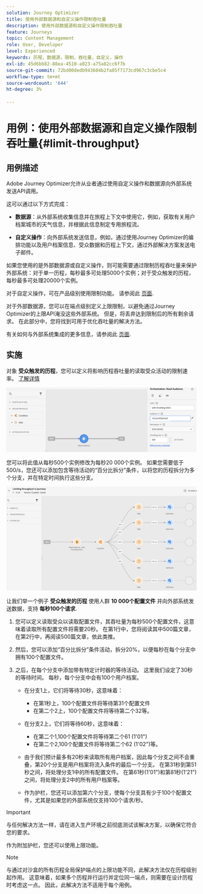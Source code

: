 ```yaml
---
solution: Journey Optimizer
title: 使用外部数据源和自定义操作限制吞吐量
description: 使用外部数据源和自定义操作限制吞吐量
feature: Journeys
topic: Content Management
role: User, Developer
level: Experienced
keywords: 历程，数据源，限制，吞吐量，自定义，操作
exl-id: 45d6bb82-88ea-4510-a023-a75a82cc6f7b
source-git-commit: 72bd00dedb943604b2fa85f7173cd967c3cbe5c4
workflow-type: tm+mt
source-wordcount: '644'
ht-degree: 3%

---
```


# 用例：使用外部数据源和自定义操作限制吞吐量{#limit-throughput}

## 用例描述

Adobe Journey Optimizer允许从业者通过使用自定义操作和数据源向外部系统发送API调用。

这可以通过以下方式完成：

* **数据源**：从外部系统收集信息并在旅程上下文中使用它，例如，获取有关用户档案城市的天气信息，并根据此信息制定专用旅程流。

* **自定义操作**：向外部系统发送信息，例如，通过使用Journey Optimizer的编排功能以及用户档案信息、受众数据和历程上下文，通过外部解决方案发送电子邮件。

如果您使用的是外部数据源或自定义操作，则可能需要通过限制历程吞吐量来保护外部系统：对于单一历程，每秒最多可处理5000个实例；对于受众触发的历程，每秒最多可处理20000个实例。

对于自定义操作，可在产品级别使用限制功能。 请参阅此 [页面](../configuration/external-systems.md#capping).

对于外部数据源，您可以在端点级别定义上限限制，以避免通过Journey Optimizer的上限API淹没这些外部系统。 但是，将丢弃达到限制后的所有剩余请求。 在此部分中，您将找到可用于优化吞吐量的解决方法。

有关如何与外部系统集成的更多信息，请参阅此 [页面](../configuration/external-systems.md).

## 实施

对象 **受众触发的历程**，您可以定义将影响历程吞吐量的读取受众活动的限制速率。  [了解详情](../building-journeys/read-audience.md)

![](assets/limit-throughput-1.png)

您可以将此值从每秒500个实例修改为每秒20 000个实例。 如果您需要低于500/s，您还可以添加包含等待活动的“百分比拆分”条件，以将您的历程拆分为多个分支，并在特定时间执行这些分支。

![](assets/limit-throughput-2.png)

让我们举一个例子 **受众触发的历程** 使用人群 **10 000个配置文件** 并向外部系统发送数据，支持 **每秒100个请求**.

1. 您可以定义读取受众以读取配置文件，其吞吐量为每秒500个配置文件，这意味着读取所有配置文件将需要20秒。 在第1行中，您将阅读其中500篇文章，在第2行中，再阅读500篇文章，依此类推。

1. 然后，您可以添加“百分比拆分”条件活动，拆分20%，以便每秒在每个分支中拥有100个配置文件。

1. 之后，在每个分支中添加带有特定计时器的等待活动。 这里我们设定了30秒的等待时间。 每秒，每个分支中会有100个用户档案。

   * 在分支1上，它们将等待30秒，这意味着：
      * 在第1秒上，100个配置文件将等待第31个配置文件
      * 在第二个2上，100个配置文件将等待第二个32等。

   * 在分支2上，它们将等待60秒，这意味着：
      * 在第二个1,100个配置文件将等待第二个61 (1&#39;01&quot;)
      * 在第二个2,100个配置文件将等待第二个62 (1&#39;02&quot;)等。

   * 由于我们预计最多有20秒来读取所有用户档案，因此每个分支之间不会重叠，第20个分支是用户档案将流入条件的最后一个分支。 在第31秒到第51秒之间，将处理分支1中的所有配置文件。 在第61秒(1&#39;01&quot;)和第81秒(1&#39;21&quot;)之间，将处理分支2中的所有用户档案等。

   * 作为护栏，您还可以添加第六个分支，使每个分支具有少于100个配置文件，尤其是如果您的外部系统仅支持100个请求/秒。

>[!IMPORTANT]
>
>与任何解决方法一样，请在进入生产环境之前彻底测试该解决方案，以确保它符合您的要求。

作为附加护栏，您还可以使用上限功能。

>[!NOTE]
>
>与通过对沙盒的所有历程全局保护端点的上限功能不同，此解决方法仅在历程级别起作用。 这意味着，如果多个历程并行运行并定位同一端点，则需要在设计历程时考虑这一点。 因此，此解决方法不适用于每个用例。
